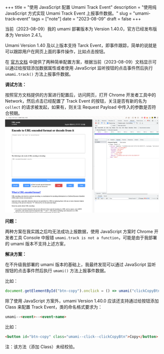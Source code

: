 +++
title = "使用 JavaScript 配置 Umami Track Event"
description = "使用纯 JavaScript 方式实现 Umami Track Event 上报事件数据。"
slug = "umami-track-event"
tags = ["note"]
date = "2023-08-09"
draft = false
+++

当前（2023-08-09）我的 umami 部署版本为 Version 1.40.0，官方已经发布版本为 Version 2.4.1。

Umami Version 1.40 及以上版本支持 Tarck Event，即事件跟踪，简单的说就是可以跟踪用户在网页上面的事件操作，比如点击按钮。

在 [官方文档](https://umami.is/docs/track-events) 中提供了两种简单配置方案，根据当前（2023-08-09）文档显示可以通过给按钮添加数据属性或者使用 JavaScript 监听按钮的点击事件然后执行 `umami.track()` 方法上报事件数据。

**调试方法：**

按照官方文档提供的方案进行配置后，访问网页，打开 Chrome 开发者工具中的 Network，然后点击已经配置了 Track Event 的按钮，关注是否有新的名为 `collect` 的请求被发起，如果有，则关注 Request Payload 中传入的参数是否符合预期。![img01](./img01.png)

**问题：**

两种方案在我实践之后均无法成功上报数据，使用 JavaScript 方案时 Chrome 开发者工具 Console 中报错 `umami.track is not a function`，可能是由于我部署的 umami 版本不支持上述方案，

**解决方案：**

在不升级我部署的 umami 版本的基础上，我最终发现可以通过 JavaScript 监听按钮的点击事件然后执行 `umami()` 方法上报事件数据。

比如：

```javascript
document.getElementById("btn-copy").onclick = () => umami("clickCopyBtn");
```

除了使用 JavaScript 方案外，umami Version 1.40.0 应该还支持通过给按钮添加 Class 来配置 Track Event，类的命名格式要求为：

```html
umami--<event>--<event-name>
```

比如：

```html
<button id="btn-copy" class="umami--click--clickCopyBtn">Copy</button>
```

注：该方法（添加 Class）未经校验。